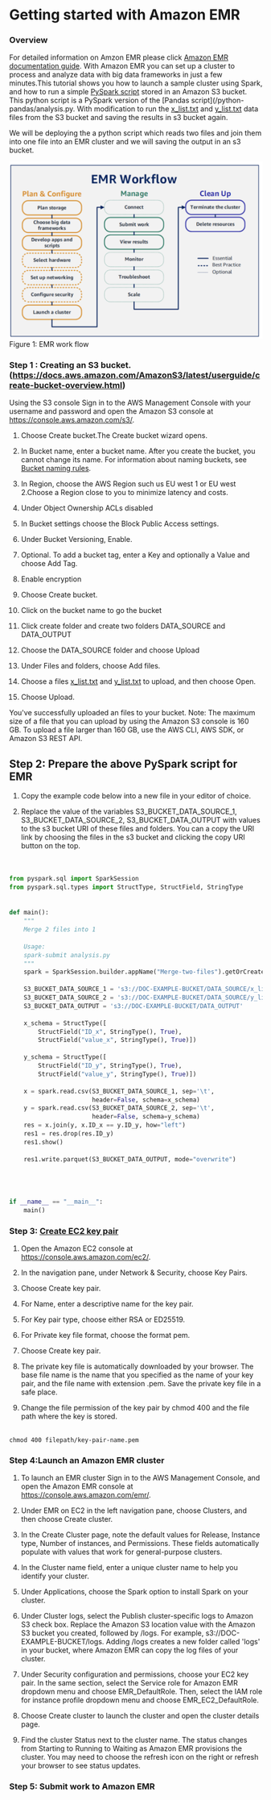 # Getting started with Amazon EMR

### Overview 

For detailed information on Amzon EMR please click [Amazon EMR documentation guide](https://docs.aws.amazon.com/emr/latest/ManagementGuide/emr-gs.html). With Amazon EMR you can set up a cluster to process and analyze data with big data frameworks in just a few minutes.This tutorial shows you how to launch a sample cluster using Spark, and how to run a simple [PySpark script](/python-pyspark/analysis.py) stored in an Amazon S3 bucket. This python script is a PySpark version of the [Pandas script](/python-pandas/analysis.py. With modification to run the [x_list.txt](/python-pandas/x_list.txt) and [y_list.txt](/python-pandas/y_list.txt) data files from the S3 bucket and saving the results in s3 bucket again. 

We will be deploying the a python script which reads two files and join them into one file into an EMR cluster and we will saving the output in an s3 bucket. 


![EMR WORK FLOW](images/emr-workflow.png)
Figure 1: EMR work flow


### Step 1 : Creating an S3 bucket. (https://docs.aws.amazon.com/AmazonS3/latest/userguide/create-bucket-overview.html)

Using the S3 console
Sign in to the AWS Management Console with your username and password and open the Amazon S3 console at https://console.aws.amazon.com/s3/.

1. Choose Create bucket.The Create bucket wizard opens.

2. In Bucket name, enter a bucket name. After you create the bucket, you cannot change its name. For information about naming buckets, see [Bucket naming rules](https://docs.aws.amazon.com/AmazonS3/latest/userguide/bucketnamingrules.html).

4. In Region, choose the AWS Region such us EU west 1 or EU west 2.Choose a Region close to you to minimize latency and costs. 

5. Under Object Ownership ACLs disabled

6. In Bucket settings choose the Block Public Access settings.

7. Under Bucket Versioning, Enable.

8. Optional. To add a bucket tag, enter a Key and optionally a Value and choose Add Tag. 

9. Enable encryption

10. Choose Create bucket.

11. Click on the bucket name to go the bucket 

12. Click create folder and create two folders DATA_SOURCE and DATA_OUTPUT

13. Choose the DATA_SOURCE folder and choose Upload

14. Under Files and folders, choose Add files.

15. Choose a files  [x_list.txt](/DATA_SOURCE/x_list.txt) and [y_list.txt](/DATA_SOURCE/y_list.txt) to 
    upload, and then choose Open.

16. Choose Upload.

You've successfully uploaded an files to your bucket. Note: The maximum size of a file that you can upload by using the Amazon S3 console is 160 GB. To upload a file larger than 160 GB, use the AWS CLI, AWS SDK, or Amazon S3 REST API.

## Step 2: Prepare the above PySpark script for EMR

1. Copy the example code below into a new file in your editor of choice.

2. Replace the value of the variables S3_BUCKET_DATA_SOURCE_1, S3_BUCKET_DATA_SOURCE_2, S3_BUCKET_DATA_OUTPUT
   with values to the s3 bucket URI of these files and folders. You can a copy the URI link by choosing the files in the s3 bucket and clicking the copy URI button on the top. 

```python 


from pyspark.sql import SparkSession
from pyspark.sql.types import StructType, StructField, StringType


def main():
    """
    Merge 2 files into 1

    Usage:
    spark-submit analysis.py
    """
    spark = SparkSession.builder.appName("Merge-two-files").getOrCreate()

    S3_BUCKET_DATA_SOURCE_1 = 's3://DOC-EXAMPLE-BUCKET/DATA_SOURCE/x_list.txt'
    S3_BUCKET_DATA_SOURCE_2 = 's3://DOC-EXAMPLE-BUCKET/DATA_SOURCE/y_list.txt'
    S3_BUCKET_DATA_OUTPUT = 's3://DOC-EXAMPLE-BUCKET/DATA_OUTPUT'

    x_schema = StructType([
        StructField("ID_x", StringType(), True),
        StructField("value_x", StringType(), True)])

    y_schema = StructType([
        StructField("ID_y", StringType(), True),
        StructField("value_y", StringType(), True)])

    x = spark.read.csv(S3_BUCKET_DATA_SOURCE_1, sep='\t',
                       header=False, schema=x_schema)
    y = spark.read.csv(S3_BUCKET_DATA_SOURCE_2, sep='\t',
                       header=False, schema=y_schema)
    res = x.join(y, x.ID_x == y.ID_y, how="left")
    res1 = res.drop(res.ID_y)
    res1.show()

    res1.write.parquet(S3_BUCKET_DATA_OUTPUT, mode="overwrite")
   
   


if __name__ == "__main__":
    main()


```

### Step 3: [Create EC2 key pair](https://docs.aws.amazon.com/AWSEC2/latest/UserGuide/create-key-pairs.html)

1. Open the Amazon EC2 console at https://console.aws.amazon.com/ec2/.

2. In the navigation pane, under Network & Security, choose Key Pairs.

3. Choose Create key pair.

4. For Name, enter a descriptive name for the key pair. 

5. For Key pair type, choose either RSA or ED25519.

6. For Private key file format, choose the format pem. 

7. Choose Create key pair.

8. The private key file is automatically downloaded by your browser. The base file name is the name that you specified as the name of your key pair, and the file name with extension .pem. Save the private key file in a safe place.

9. Change the file permission of the key pair by chmod 400 and the file path where the key is stored. 

```shellcommand

chmod 400 filepath/key-pair-name.pem

```

### Step 4:Launch an Amazon EMR cluster


1. To launch an EMR cluster Sign in to the AWS Management Console, and open the Amazon EMR console at https://console.aws.amazon.com/emr/.

2. Under EMR on EC2 in the left navigation pane, choose Clusters, and then choose Create cluster.

3. In the Create Cluster page, note the default values for Release, Instance type, Number of instances, and Permissions. These fields automatically populate with values that work for general-purpose clusters.

4. In the Cluster name field, enter a unique cluster name to help you identify your cluster.

5. Under Applications, choose the Spark option to install Spark on your cluster.

6. Under Cluster logs, select the Publish cluster-specific logs to Amazon S3 check box. Replace the Amazon S3 location value with the Amazon S3 bucket you created, followed by /logs. For example, s3://DOC-EXAMPLE-BUCKET/logs. Adding /logs creates a new folder called 'logs' in your bucket, where Amazon EMR can copy the log files of your cluster.

7. Under Security configuration and permissions, choose your EC2 key pair. In the same section, select the Service role for Amazon EMR dropdown menu and choose EMR_DefaultRole. Then, select the IAM role for instance profile dropdown menu and choose EMR_EC2_DefaultRole.

8. Choose Create cluster to launch the cluster and open the cluster details page.

9. Find the cluster Status next to the cluster name. The status changes from Starting to Running to Waiting
   as Amazon EMR provisions the cluster. You may need to choose the refresh icon on the right or refresh your browser to see status updates.

### Step 5: Submit work to Amazon EMR



